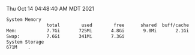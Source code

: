 Thu Oct 14 04:48:40 AM MDT 2021
```bash
System Memory
               total        used        free      shared  buff/cache   available
Mem:           7.7Gi       725Mi       4.8Gi       9.0Mi       2.1Gi       6.6Gi
Swap:          7.6Gi       341Mi       7.3Gi
System Storage
671M	.
```
```bash
